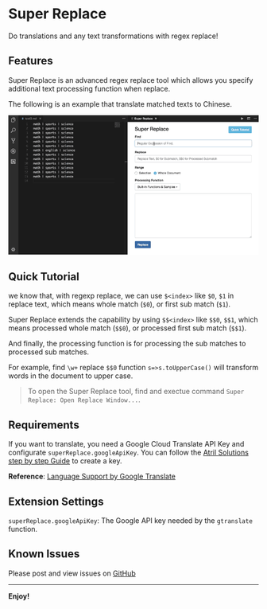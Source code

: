 # Super Replace

Do translations and any text transformations with regex replace!

## Features

Super Replace is an advanced regex replace tool which allows you specify additional text processing function when replace.

The following is an example that translate matched texts to Chinese.

![gtrans](assets/images/gtrans-demo.gif)

## Quick Tutorial

we know that, with regexp replace, we can use `$<index>` like `$0`, `$1` in replace text, which means whole match (`$0`), or first sub match (`$1`).

Super Replace extends the capability by using `$$<index>` like `$$0`, `$$1`, which means processed whole match (`$$0`), or processed first sub match (`$$1`).

And finally, the processing function is for processing the sub matches to processed sub matches.

For example, find `\w+` replace `$$0` function `s=>s.toUpperCase()` will transform words in the document to upper case.

> To open the Super Replace tool, find and exectue command `Super Replace: Open Replace Window...`.

## Requirements

If you want to translate, you need a Google Cloud Translate API Key and configurate `superReplace.googleApiKey`. You can follow the [Atril Solutions step by step Guide](https://atrilsolutions.zendesk.com/hc/en-us/articles/205540421-How-to-obtain-a-Google-Translate-API-key) to create a key.

**Reference**: [Language Support by Google Translate](https://cloud.google.com/translate/docs/languages)

## Extension Settings

`superReplace.googleApiKey`: The Google API key needed by the `gtranslate` function.

## Known Issues

Please post and view issues on [GitHub][issues]

[issues]: https://github.com/qjebbs/vscode-super-replace/issues "Post issues"

------------------------------------------------------------------------------------------

**Enjoy!**
